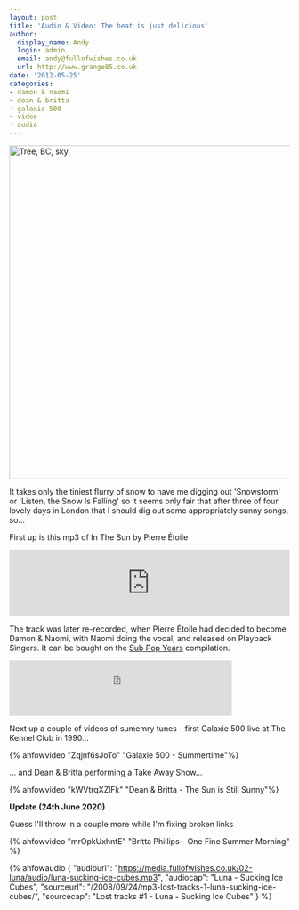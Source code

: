 ```yaml
---
layout: post
title: 'Audio & Video: The heat is just delicious'
author:
  display_name: Andy
  login: admin
  email: andy@fullofwishes.co.uk
  url: http://www.grange85.co.uk
date: '2012-05-25'
categories:
- damon & naomi
- dean & britta
- galaxie 500
- video
- audio
---
```

<a data-flickr-embed="true"  href="https://www.flickr.com/photos/grange85/7255134114/" title="Tree, BC, sky"><img src="https://live.staticflickr.com/7215/7255134114_021e815e1e_c.jpg" width="800" height="600" alt="Tree, BC, sky"></a>

It takes only the tiniest flurry of snow to have me digging out 'Snowstorm' or 'Listen, the Snow Is Falling' so it seems only fair that after three of four lovely days in London that I should dig out some appropriately sunny songs, so...

First up is this mp3 of In The Sun by Pierre &Eacute;toile

<iframe style="border: 0; width: 100%; height: 120px;" src="https://bandcamp.com/EmbeddedPlayer/album=1715169692/size=large/bgcol=ffffff/linkcol=0687f5/tracklist=false/artwork=small/track=662311913/transparent=true/" seamless><a href="http://damonandnaomi.bandcamp.com/album/pierre-etoile-ep">Pierre Etoile EP by Damon &amp; Naomi</a></iframe>

The track was later re-recorded, when Pierre &Eacute;toile had decided to become Damon & Naomi, with Naomi doing the vocal, and released on Playback Singers. It can be bought on the [Sub Pop Years](http://damonandnaomi.bandcamp.com/album/the-sub-pop-years-1995-2002) compilation.

<iframe class="aligncenter" width="400" height="100" style="position: relative; display: block; width: 400px; height: 100px;" src="https://bandcamp.com/EmbeddedPlayer/v=2/track=983485843/size=venti/bgcol=FFFFFF/linkcol=4285BB/" allowtransparency="true" frameborder="0"><a href="http://damonandnaomi.bandcamp.com/track/in-the-sun">In the Sun by Damon & Naomi</a></iframe>

Next up a couple of videos of sumemry tunes - first Galaxie 500 live at The Kennel Club in 1990...

{% ahfowvideo "Zqjnf6sJoTo" "Galaxie 500 - Summertime"%}


... and Dean & Britta performing a Take Away Show...

{% ahfowvideo "kWVtrqXZlFk" "Dean & Britta - The Sun is Still Sunny"%}

**Update (24th June 2020)**

Guess I'll throw in a couple more while I'm fixing broken links

{% ahfowvideo "mrOpkUxhntE" "Britta Phillips - One Fine Summer Morning" %}

 {% ahfowaudio {
  "audiourl": "https://media.fullofwishes.co.uk/02-luna/audio/luna-sucking-ice-cubes.mp3",
  "audiocap": "Luna - Sucking Ice Cubes",
  "sourceurl": "/2008/09/24/mp3-lost-tracks-1-luna-sucking-ice-cubes/",
  "sourcecap": "Lost tracks #1 - Luna - Sucking Ice Cubes"
  } %}
